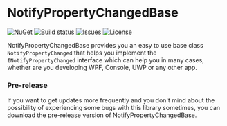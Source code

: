 # NotifyPropertyChangedBase
[![NuGet](https://img.shields.io/nuget/v/NotifyPropertyChangedBase.svg)](https://www.nuget.org/packages/NotifyPropertyChangedBase/)
[![Build status](https://ci.appveyor.com/api/projects/status/jc9gcr4gldjr8nq6?svg=true)](https://ci.appveyor.com/project/bramborman/NotifyPropertyChangedBase)
[![Issues](https://img.shields.io/github/issues/bramborman/NotifyPropertyChangedBase.svg)](https://github.com/bramborman/NotifyPropertyChangedBase/issues)
[![License](https://img.shields.io/badge/license-MIT-blue.svg)](LICENSE.md)

NotifyPropertyChangedBase provides you an easy to use base class `NotifyPropertyChanged` that helps you implement the `INotifyPropertyChanged` interface which can help you in many cases, whether are you developing WPF, Console, UWP or any other app.

### Pre-release
If you want to get updates more frequently and you don't mind about the possibility of experiencing some bugs with this library sometimes, you can download the pre-release version of NotifyPropertyChangedBase.